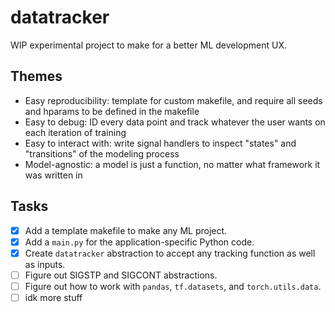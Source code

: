 # datatracker

WIP experimental project to make for a better ML development UX.

## Themes

* Easy reproducibility: template for custom makefile, and require all seeds and hparams to be defined in the makefile
* Easy to debug: ID every data point and track whatever the user wants on each iteration of training
* Easy to interact with: write signal handlers to inspect "states" and "transitions" of the modeling process
* Model-agnostic: a model is just a function, no matter what framework it was written in

## Tasks

- [x] Add a template makefile to make any ML project.
- [x] Add a `main.py` for the application-specific Python code.
- [x] Create `datatracker` abstraction to accept any tracking function as well as inputs.
- [ ] Figure out SIGSTP and SIGCONT abstractions.
- [ ] Figure out how to work with `pandas`, `tf.datasets`, and `torch.utils.data`.
- [ ] idk more stuff
